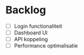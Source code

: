 # Backlog

- [ ] Login functionaliteit
- [ ] Dashboard UI
- [ ] API koppeling
- [ ] Performance optimalisatie
